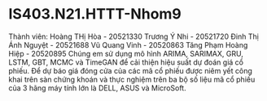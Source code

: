 # IS403.N21.HTTT-Nhom9
Thành viên:
Hoàng THị Hòa - 20521330
Trương Ý Nhi - 20521720
Đinh Thị Ánh Nguyệt - 20521688 
Vũ Quang Vinh - 20520863 
Tăng Phạm Hoàng Hiệp - 20520895 
Chúng em sử dụng mô hình ARIMA, SARIMAX, GRU, LSTM, GBT,  MCMC và TimeGAN để cải thiện hiệu suất dự đoán giá cổ phiếu. Để dự báo giá đóng cửa của các mã cổ phiếu được niêm yết công khai trên sàn chứng khoán và thực nghiệm trên ba bộ số liệu mã cổ phiếu của 3 hãng máy tính lớn là DELL, ASUS và MicroSoft.
